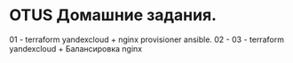 # OTUS  Домашние задания.

01 - terraform yandexcloud + nginx provisioner ansible.
02 -
03 - terraform yandexcloud + Балансировка nginx
